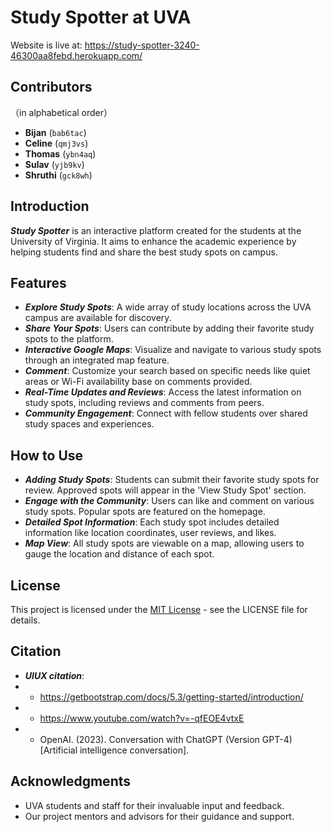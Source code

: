 # **Study Spotter at UVA**

Website is live at: https://study-spotter-3240-46300aa8febd.herokuapp.com/

## **Contributors** 
（in alphabetical order）
- **Bijan** (`bab6tac`)
- **Celine** (`qmj3vs`)
- **Thomas** (`ybn4aq`)
- **Sulav** (`yjb9kv`)
- **Shruthi** (`gck8wh`)

## **Introduction**
**_Study Spotter_** is an interactive platform created for the students at the University of Virginia. It aims to enhance the academic experience by helping students find and share the best study spots on campus. 

## **Features**
- ***Explore Study Spots***: A wide array of study locations across the UVA campus are available for discovery.
- ***Share Your Spots***: Users can contribute by adding their favorite study spots to the platform.
- ***Interactive Google Maps***: Visualize and navigate to various study spots through an integrated map feature.
- ***Comment***: Customize your search based on specific needs like quiet areas or Wi-Fi availability base on comments provided.
- ***Real-Time Updates and Reviews***: Access the latest information on study spots, including reviews and comments from peers.
- ***Community Engagement***: Connect with fellow students over shared study spaces and experiences.

## **How to Use**
- ***Adding Study Spots***: Students can submit their favorite study spots for review. Approved spots will appear in the 'View Study Spot' section.
- ***Engage with the Community***: Users can like and comment on various study spots. Popular spots are featured on the homepage.
- ***Detailed Spot Information***: Each study spot includes detailed information like location coordinates, user reviews, and likes.
- ***Map View***: All study spots are viewable on a map, allowing users to gauge the location and distance of each spot.

## **License**
This project is licensed under the [MIT License](LICENSE.md) - see the LICENSE file for details.

## **Citation**
- ***UIUX citation***:
- * https://getbootstrap.com/docs/5.3/getting-started/introduction/
- * https://www.youtube.com/watch?v=-qfEOE4vtxE
- * OpenAI. (2023). Conversation with ChatGPT (Version GPT-4) [Artificial intelligence conversation].


## **Acknowledgments**
- UVA students and staff for their invaluable input and feedback.
- Our project mentors and advisors for their guidance and support.
